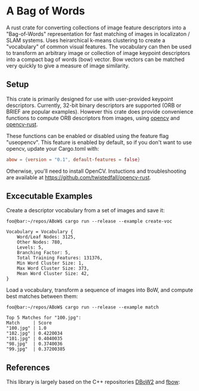 # A Bag of Words
A rust crate for converting collections of image feature descriptors into a "Bag-of-Words" representation for fast matching of images in localizaton / SLAM systems. Uses heirarchical k-means clustering to create a "vocabulary" of common visual features. The vocabulary can then be used to transform an arbitrary image or collection of image keypoint descriptors into a compact bag of words (bow) vector. Bow vectors can be matched very quickly to give a measure of image similarity.

## Setup
This crate is primarily designed for use with user-provided keypoint descriptors. Currently, 32-bit binary descriptors are supported (ORB or BRIEF are popular examples). However this crate does provide convenience functions to compute ORB descriptors from images, using [opencv](https://github.com/opencv/opencv) and [opencv-rust](https://github.com/twistedfall/opencv-rust/).

These functions can be enabled or disabled using the feature flag "useopencv". This feature is enabled by default, so if you don't want to use opencv, update your Cargo.toml with:
```toml
abow = {version = "0.1", default-features = false}
```
Otherwise, you'll need to install OpenCV. Instuctions and troubleshooting are available at https://github.com/twistedfall/opencv-rust.

## Excecutable Examples
Create a descriptor vocabulary from a set of images and save it:
```console
foo@bar:~/repos/ABoW$ cargo run --release --example create-voc

Vocabulary = Vocabulary {
    Word/Leaf Nodes: 3125,
    Other Nodes: 780,
    Levels: 5,
    Branching Factor: 5,
    Total Training Features: 131376,
    Min Word Cluster Size: 1,
    Max Word Cluster Size: 373,
    Mean Word Cluster Size: 42,
}
```
Load a vocabulary, transform a sequence of images into BoW, and compute best matches between them:
```console
foo@bar:~/repos/ABoW$ cargo run --release --example match

Top 5 Matches for "100.jpg":
Match     | Score
"100.jpg" | 1.0
"102.jpg" | 0.4220034
"101.jpg" | 0.4040035
"98.jpg"  | 0.3740036
"99.jpg"  | 0.37200385
```

## References
This library is largely based on the C++ repositories [DBoW2](https://github.com/dorian3d/DBoW2/) and [fbow](https://github.com/rmsalinas/fbow):

